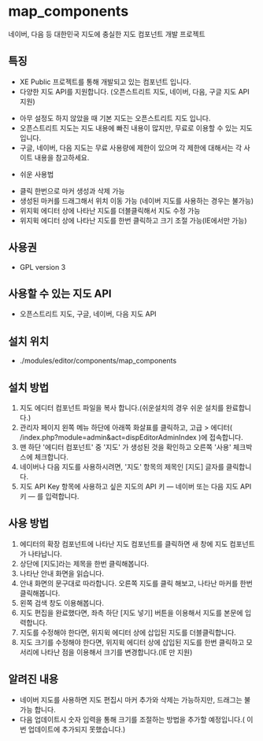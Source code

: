 map_components
==============

네이버, 다음 등 대한민국 지도에 충실한 지도 컴포넌트 개발 프로젝트

## 특징

* XE Public 프로젝트를 통해 개발되고 있는 컴포넌트 입니다.
* 다양한 지도 API를 지원합니다. (오픈스트리트 지도, 네이버, 다음, 구글 지도 API 지원)
 - 아무 설정도 하지 않았을 때 기본 지도는 오픈스트리트 지도 입니다.
 - 오픈스트리트 지도는 지도 내용에 빠진 내용이 많지만, 무료로 이용할 수 있는 지도입니다.
 - 구글, 네이버, 다음 지도는 무료 사용량에 제한이 있으며 각 제한에 대해서는 각 사이트 내용을 참고하세요.
* 쉬운 사용법
 - 클릭 한번으로 마커 생성과 삭제 가능
 - 생성된 마커를 드래그해서 위치 이동 가능 (네이버 지도를 사용하는 경우는 불가능)
 - 위지윅 에디터 상에 나타난 지도를 더블클릭해서 지도 수정 가능
 - 위지윅 에디터 상에 나타난 지도를 한번 클릭하고 크기 조절 가능(IE에서만 가능)

## 사용권

* GPL version 3

## 사용할 수 있는 지도 API

* 오픈스트리트 지도, 구글, 네이버, 다음 지도 API

## 설치 위치

* ./modules/editor/components/map_components

## 설치 방법

1. 지도 에디터 컴포넌트 파일을 복사 합니다.(쉬운설치의 경우 쉬운 설치를 완료합니다.)
2. 관리자 페이지 왼쪽 메뉴 하단에 아래쪽 화살표를 클릭하고, 고급 > 에디터( /index.php?module=admin&act=dispEditorAdminIndex )에 접속합니다.
3. 맨 하단 '에디터 컴포넌트' 중 '지도' 가 생성된 것을 확인하고 오른쪽 '사용' 체크박스에 체크합니다.
4. 네이버나 다음 지도를 사용하시려면, '지도' 항목의 제목인 [지도] 글자를 클릭합니다.
5. 지도 API Key 항목에 사용하고 싶은 지도의 API 키 ― 네이버 또는 다음 지도 API 키 ― 를 입력합니다.

## 사용 방법

1. 에디터의 확장 컴포넌트에 나타난 지도 컴포넌트를 클릭하면 새 창에 지도 컴포넌트가 나타납니다.
2. 상단에 [지도]라는 제목을 한번 클릭해봅니다.
3. 나타난 안내 화면을 읽습니다.
4. 안내 화면의 문구대로 따라합니다. 오른쪽 지도를 클릭 해보고, 나타난 마커를 한번 클릭해봅니다.
5. 왼쪽 검색 창도 이용해봅니다.
6. 지도 편집을 완료했다면, 좌측 하단 [지도 넣기] 버튼을 이용해서 지도를 본문에 입력합니다.
7. 지도를 수정해야 한다면, 위지윅 에디터 상에 삽입된 지도를 더블클릭합니다.
8. 지도 크기를 수정해야 한다면, 위지윅 에디터 상에 삽입된 지도를 한번 클릭하고 모서리에 나타난 점을 이용해서 크기를 변경합니다.(IE 만 지원)

## 알려진 내용

* 네이버 지도를 사용하면 지도 편집시 마커 추가와 삭제는 가능하지만, 드래그는 불가능 합니다.
* 다음 업데이트시 숫자 입력을 통해 크기를 조절하는 방법을 추가할 예정입니다.( 이번 업데이트에 추가되지 못했습니다.)
